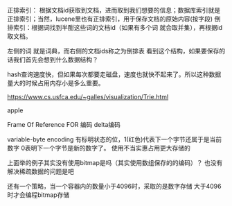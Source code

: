 正排索引： 根据文档id获取到文档，进而取到我们想要的信息；数据库索引就是正排索引；当然，lucene里也有正排索引，用于保存文档的原始内容(按字段)
倒排索引：根据词找到半酣这些词的文档id（如果有多个词 就会取并集），再根据id取文档。



左侧的词 就是词典，而右侧的文档ids称之为倒排表
看到这个结构，如果要保存的话我们首先会想到什么数据结构？





hash查询速度快，但如果每次都要走磁盘，速度也就快不起来了。所以这种数据量大的时候占用内存小是多么重要。

https://www.cs.usfca.edu/~galles/visualization/Trie.html

apple




Frame Of Reference
FOR 编码 delta编码


variable-byte encoding
有标明状态的位，1(红色)代表下一个字节还属于是当前数字
0表明下一个字节是新的数字了。
使用不当实惠占用更大存储的




上面举的例子其实没有使用bitmap是吗（其实使用数组保存的的编码）？
也没有解决稀疏数据的问题是吧

还有一个策略，当一个容器内的数量小于4096时，采取的是数字存储
大于4096时才会编程bitmap存储